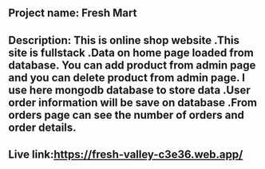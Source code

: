## Project name: Fresh Mart
## Description: This is online shop website .This site is fullstack .Data on home page loaded from database. You can add product from admin page and you can delete product from admin page. I use here mongodb database to store data .User order information will be save on database .From orders page can see the number of orders and order details.

## Live link:https://fresh-valley-c3e36.web.app/
## 